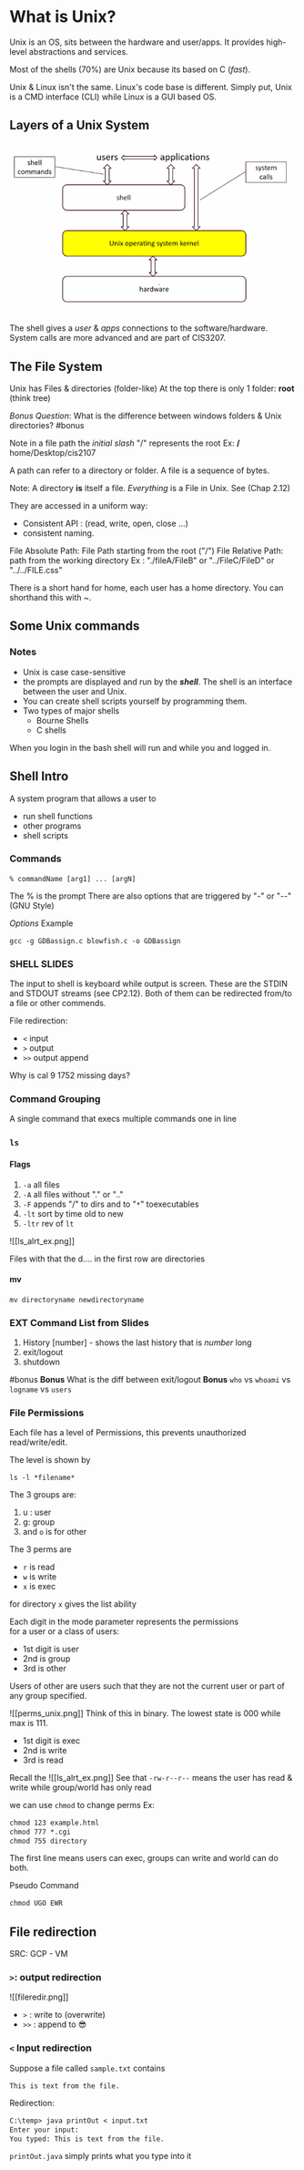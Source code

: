 # What is Unix?
Unix is an OS, sits between the hardware and user/apps. It provides high-level abstractions and services.  

Most of the shells (70%) are Unix because its based on C (*fast*). 

Unix & Linux isn't the same. Linux's code base is different. Simply put, Unix is a CMD interface (CLI) while Linux is a GUI based OS.

## Layers of a Unix System
![layers.png](./img/layers.png)

The shell gives a *user* & *apps* connections to the software/hardware. System calls are more advanced and are part of CIS3207.

## The File System
Unix has Files & directories (folder-like)
At the top there is only 1 folder: **root** (think tree)

*Bonus Question*: What is the difference between windows folders & Unix directories? #bonus

Note in a file path the *initial slash* "/" represents the root
Ex: **/** home/Desktop/cis2107

A path can refer to a directory or folder.
A file is a sequence of bytes.

Note: A directory **is** itself a file. 
*Everything* is a File in Unix. See (Chap 2.12)

They are accessed in a uniform way: 
- Consistent API : (read, write, open, close ...)
- consistent naming. 

File Absolute Path: File Path starting from the root ("/")
File Relative Path: path from the working directory
Ex : "./fileA/FileB" or "../FileC/FileD" or "../../FILE.css"

There is a short hand for home, each user has a home directory. You can shorthand this with *~*.


## Some Unix commands
### Notes
- Unix is case case-sensitive
- the prompts are displayed and run by the ***shell***. The shell is an interface between the user and Unix.
- You can create shell scripts yourself by programming them. 
- Two types of major shells
	- Bourne Shells
	- C shells

When you login in the bash shell will run and while you and logged in. 

## Shell Intro
A system program that allows a user to
- run shell functions
- other programs
- shell scripts

### Commands
```unix
% commandName [arg1] ... [argN]
```
The % is the prompt 
There are also options that are triggered by "-" or "--" (GNU Style)

*Options* Example
```unix
gcc -g GDBassign.c blowfish.c -o GDBassign
```

### SHELL SLIDES

The input to shell is keyboard while output is screen. These are the STDIN and STDOUT streams (see CP2.12). Both of them can be redirected from/to a file or other commends.

File redirection:
 - `<` input
 - `>` output
 - `>>` output append

Why is cal 9 1752 missing days?


### Command Grouping
A single command that execs multiple commands one in line 

### `ls`
#### Flags
1. `-a` all files
2. `-A` all files without "." or ".."
3. `-F` appends "/" to dirs and to "`*`" toexecutables 
4. `-lt` sort by time old to new
5. `-ltr` rev of `lt`

![[ls_alrt_ex.png]]

Files with that the d.... in the first row are directories

#### mv
```unix
mv directoryname newdirectoryname
```

### EXT Command List from Slides
1. History [number] - shows the last history that is *number* long
2. exit/logout 
3. shutdown

#bonus 
**Bonus** What is the diff between exit/logout
**Bonus** `who` vs `whoami` vs `logname` vs `users`

### File Permissions
Each file has a level of Permissions, this prevents unauthorized read/write/edit.

The level is shown by 
```unix
ls -l *filename*
```

The 3 groups are:
1. u : user
2. g: group
3. and `o` is for other

The 3 perms are
- `r` is read
- `w` is write
- `x` is exec

for directory `x` gives the list ability

Each digit in the mode parameter represents the permissions  
for a user or a class of users:
- 1st digit is user
- 2nd is group
- 3rd is other

Users of other are users such that they are not the current user or part of any group specified. 

![[perms_unix.png]]
Think of this in binary. The lowest state is 000 while max is 111.
- 1st digit is exec
- 2nd is write
- 3rd is read

Recall the ![[ls_alrt_ex.png]]
See that `-rw-r--r--`
means the user has read & write while group/world has only read 

we can use `chmod` to change perms
Ex:
```unix
chmod 123 example.html
chmod 777 *.cgi
chmod 755 directory
```
The first line means users can exec, groups can write and world can do both. 

Pseudo Command
```js
chmod UGO EWR
```

## File redirection
SRC: GCP - VM
### `>`: output redirection 
![[fileredir.png]]

- `>` : write to (overwrite)
- `>>` : append to 😎

### `<` Input redirection
Suppose a file called `sample.txt` contains
```text
This is text from the file.
```
Redirection:
```unix
C:\temp> java printOut < input.txt
Enter your input:
You typed: This is text from the file.
```
`printOut.java` simply prints what you type into it

